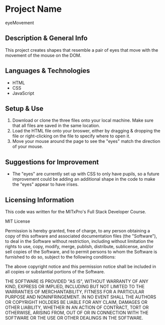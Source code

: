 # Project Name
eyeMovement

## Description & General Info 
This project creates shapes that resemble a pair of eyes that move with the movement of the mouse on the DOM.

## Languages & Technologies
- HTML
- CSS
- JavaScript

## Setup & Use
1. Download or clone the three files onto your local machine. Make sure that all files are saved in the same location. 
2. Load the HTML file onto your broswer, either by dragging & dropping the file or right-clicking on the file to specify where to open it. 
3. Move your mouse around the page to see the "eyes" match the direction of your mouse. 

## Suggestions for Improvement
- The "eyes" are currently set up with CSS to only have pupils, so a future improvement could be adding an additional shape in the code to make the "eyes" appear to have irises. 

## Licensing Information 
This code was written for the MITxPro's Full Stack Developer Course.

MIT License

Permission is hereby granted, free of charge, to any person obtaining a copy of this software and associated documentation files (the "Software"), to deal in the Software without restriction, including without limitation the rights to use, copy, modify, merge, publish, distribute, sublicense, and/or sell copies of the Software, and to permit persons to whom the Software is furnished to do so, subject to the following conditions:

The above copyright notice and this permission notice shall be included in all copies or substantial portions of the Software.

THE SOFTWARE IS PROVIDED "AS IS", WITHOUT WARRANTY OF ANY KIND, EXPRESS OR IMPLIED, INCLUDING BUT NOT LIMITED TO THE WARRANTIES OF MERCHANTABILITY, FITNESS FOR A PARTICULAR PURPOSE AND NONINFRINGEMENT. IN NO EVENT SHALL THE AUTHORS OR COPYRIGHT HOLDERS BE LIABLE FOR ANY CLAIM, DAMAGES OR OTHER LIABILITY, WHETHER IN AN ACTION OF CONTRACT, TORT OR OTHERWISE, ARISING FROM, OUT OF OR IN CONNECTION WITH THE SOFTWARE OR THE USE OR OTHER DEALINGS IN THE SOFTWARE.
